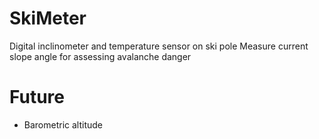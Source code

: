 # SkiMeter
Digital inclinometer and temperature sensor on ski pole
Measure current slope angle for assessing avalanche danger

# Future
- Barometric altitude 